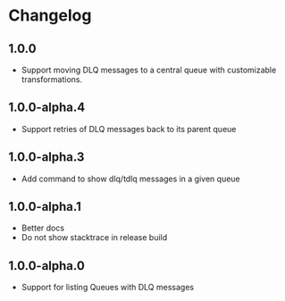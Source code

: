 # Changelog

## 1.0.0

- Support moving DLQ messages to a central queue with customizable transformations.

## 1.0.0-alpha.4

- Support retries of DLQ messages back to its parent queue

## 1.0.0-alpha.3

- Add command to show dlq/tdlq messages in a given queue

## 1.0.0-alpha.1

- Better docs
- Do not show stacktrace in release build

## 1.0.0-alpha.0

- Support for listing Queues with DLQ messages
